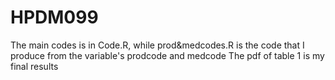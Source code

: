 # HPDM099
The main codes is in Code.R, while prod&medcodes.R is the code that I produce from the variable's prodcode and medcode
The pdf of table 1 is my final results

